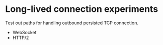 # Long-lived connection experiments

Test out paths for handling outbound persisted TCP connection.

* WebSocket
* HTTP/2
